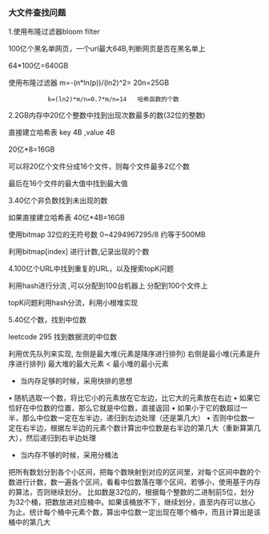 
### 大文件查找问题

1.使用布隆过滤器bloom filter

 100亿个黑名单网页，一个url最大64B,判断网页是否在黑名单上

 64*100亿=640GB

使用布隆过滤器   m=-(n*ln(p))/(ln2)^2=  20n=25GB

               k=(ln2)*m/n=0.7*m/n=14   哈希函数的个数


2.2GB内存中20亿个整数中找到出现次数最多的数(32位的整数)

直接建立哈希表  key 4B  ,value 4B

20亿*8=16GB

可以将20亿个文件分成16个文件，则每个文件最多2亿个数

最后在16个文件的最大值中找到最大值

3.40亿个非负数找到未出现的数

如果直接建立哈希表
40亿*4B=16GB

使用bitmap  32位的无符号数
0~4294967295/8   约等于500MB

利用bitmap[index] 进行计数,记录出现的个数

4.100亿个URL中找到重复的URL，以及搜索topK问题

利用hash进行分流 ,可以分配到100台机器上
                分配到100个文件上

topK问题利用hash分流，利用小根堆实现


5.40亿个数，找到中位数

leetcode 295 找到数据流的中位数

利用优先队列来实现,  左侧是最大堆(元素是降序进行排列)
                  右侧是最小堆(元素是升序进行排列)
最大堆的最大元素  < 最小堆的最小元素

- 当内存足够的时候，采用快排的思想

• 随机选取一个数，将比它小的元素放在它左边，比它大的元素放在右边 
• 如果它恰好在中位数的位置，那么它就是中位数，直接返回 
• 如果小于它的数超过一半，那么中位数一定在左半边，递归到左边处理（还是第几大） 
• 否则中位数一定在右半边，根据左半边的元素个数计算出中位数是右半边的第几大（重新算第几大），然后递归到右半边处理

- 当内存不够的时候，采用分桶法

把所有数划分到各个小区间，把每个数映射到对应的区间里，对每个区间中数的个数进行计数，数一遍各个区间，看看中位数落在哪个区间，若够小，使用基于内存的算法，否则继续划分。
比如数是32位的，根据每个整数的二进制前5位，划分为32个桶，把数放进对应桶中。如果该桶放不下，继续划分，直至内存可以放心为止。统计每个桶中元素个数，算出中位数一定出现在哪个桶中，而且计算出是该桶中的第几大


